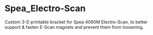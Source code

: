 # Spea_Electro-Scan
Custom 3-D printable bracket for Spea 4060M Electro-Scan, to better support &amp; fasten E-Scan magnets and prevent them from loosening.
